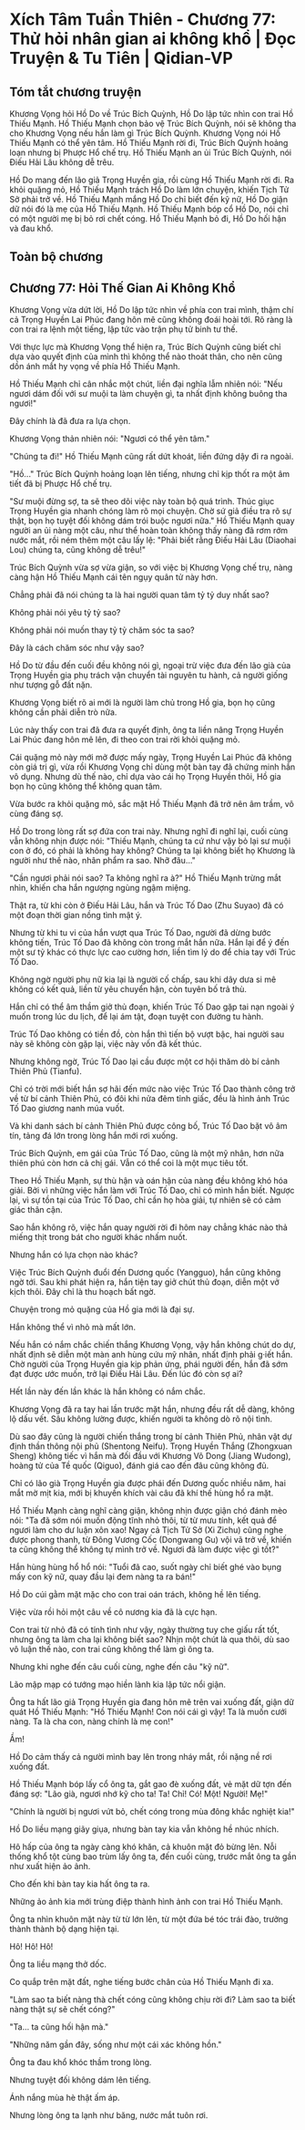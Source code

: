 # Xích Tâm Tuần Thiên - Chương 77: Thử hỏi nhân gian ai không khổ | Đọc Truyện & Tu Tiên | Qidian-VP



## Tóm tắt chương truyện

Khương Vọng hỏi Hồ Do về Trúc Bích Quỳnh, Hồ Do lập tức nhìn con trai Hồ Thiếu Mạnh. Hồ Thiếu Mạnh chọn bảo vệ Trúc Bích Quỳnh, nói sẽ không tha cho Khương Vọng nếu hắn làm gì Trúc Bích Quỳnh. Khương Vọng nói Hồ Thiếu Mạnh có thể yên tâm. Hồ Thiếu Mạnh rời đi, Trúc Bích Quỳnh hoảng loạn nhưng bị Phược Hổ chế trụ. Hồ Thiếu Mạnh an ủi Trúc Bích Quỳnh, nói Điếu Hải Lâu không dễ trêu.

Hồ Do mang đến lão giả Trọng Huyền gia, rồi cùng Hồ Thiếu Mạnh rời đi. Ra khỏi quặng mỏ, Hồ Thiếu Mạnh trách Hồ Do làm lớn chuyện, khiến Tịch Tử Sở phải trở về. Hồ Thiếu Mạnh mắng Hồ Do chỉ biết đến kỹ nữ, Hồ Do giận dữ nói đó là mẹ của Hồ Thiếu Mạnh. Hồ Thiếu Mạnh bóp cổ Hồ Do, nói chỉ có một người mẹ bị bỏ rơi chết cóng. Hồ Thiếu Mạnh bỏ đi, Hồ Do hối hận và đau khổ.



## Toàn bộ chương

## Chương 77: Hỏi Thế Gian Ai Không Khổ

Khương Vọng vừa dứt lời, Hồ Do lập tức nhìn về phía con trai mình, thậm chí cả Trọng Huyền Lai Phúc đang hôn mê cũng không đoái hoài tới. Rõ ràng là con trai ra lệnh một tiếng, lập tức vào trận phụ tử binh tư thế.

Với thực lực mà Khương Vọng thể hiện ra, Trúc Bích Quỳnh cũng biết chỉ dựa vào quyết định của mình thì không thể nào thoát thân, cho nên cũng dồn ánh mắt hy vọng về phía Hồ Thiếu Mạnh.

Hồ Thiếu Mạnh chỉ cân nhắc một chút, liền đại nghĩa lẫm nhiên nói: "Nếu ngươi dám đối với sư muội ta làm chuyện gì, ta nhất định không buông tha ngươi!"

Đây chính là đã đưa ra lựa chọn.

Khương Vọng thản nhiên nói: "Ngươi có thể yên tâm."

"Chúng ta đi!" Hồ Thiếu Mạnh cũng rất dứt khoát, liền đứng dậy đi ra ngoài.

"Hồ..." Trúc Bích Quỳnh hoảng loạn lên tiếng, nhưng chỉ kịp thốt ra một âm tiết đã bị Phược Hổ chế trụ.

"Sư muội đừng sợ, ta sẽ theo dõi việc này toàn bộ quá trình. Thúc giục Trọng Huyền gia nhanh chóng làm rõ mọi chuyện. Chờ sứ giả điều tra rõ sự thật, bọn họ tuyệt đối không dám trói buộc ngươi nữa." Hồ Thiếu Mạnh quay người an ủi nàng một câu, như thể hoàn toàn không thấy nàng đã rơm rớm nước mắt, rồi ném thêm một câu lấy lệ: "Phải biết rằng Điếu Hải Lâu (Diaohai Lou) chúng ta, cũng không dễ trêu!"

Trúc Bích Quỳnh vừa sợ vừa giận, so với việc bị Khương Vọng chế trụ, nàng càng hận Hồ Thiếu Mạnh cái tên ngụy quân tử này hơn.

Chẳng phải đã nói chúng ta là hai người quan tâm tỷ tỷ duy nhất sao?

Không phải nói yêu tỷ tỷ sao?

Không phải nói muốn thay tỷ tỷ chăm sóc ta sao?

Đây là cách chăm sóc như vậy sao?

Hồ Do từ đầu đến cuối đều không nói gì, ngoại trừ việc đưa đến lão già của Trọng Huyền gia phụ trách vận chuyển tài nguyên tu hành, cả người giống như tượng gỗ đất nặn.

Khương Vọng biết rõ ai mới là người làm chủ trong Hồ gia, bọn họ cũng không cần phải diễn trò nữa.

Lúc này thấy con trai đã đưa ra quyết định, ông ta liền nâng Trọng Huyền Lai Phúc đang hôn mê lên, đi theo con trai rời khỏi quặng mỏ.

Cái quặng mỏ này mới mở được mấy ngày, Trọng Huyền Lai Phúc đã không còn giá trị gì, vừa rồi Khương Vọng chỉ dùng một bàn tay đã chứng minh hắn vô dụng. Nhưng dù thế nào, chỉ dựa vào cái họ Trọng Huyền thôi, Hồ gia bọn họ cũng không thể không quan tâm.

Vừa bước ra khỏi quặng mỏ, sắc mặt Hồ Thiếu Mạnh đã trở nên âm trầm, vô cùng đáng sợ.

Hồ Do trong lòng rất sợ đứa con trai này. Nhưng nghĩ đi nghĩ lại, cuối cùng vẫn không nhịn được nói: "Thiếu Mạnh, chúng ta cứ như vậy bỏ lại sư muội con ở đó, có phải là không hay không? Chúng ta lại không biết họ Khương là người như thế nào, nhân phẩm ra sao. Nhỡ đâu..."

"Cần ngươi phải nói sao? Ta không nghĩ ra à?" Hồ Thiếu Mạnh trừng mắt nhìn, khiến cha hắn ngượng ngùng ngậm miệng.

Thật ra, từ khi còn ở Điếu Hải Lâu, hắn và Trúc Tố Dao (Zhu Suyao) đã có một đoạn thời gian nồng tình mật ý.

Nhưng từ khi tu vi của hắn vượt qua Trúc Tố Dao, người đã dừng bước không tiến, Trúc Tố Dao đã không còn trong mắt hắn nữa. Hắn lại để ý đến một sư tỷ khác có thực lực cao cường hơn, liền tìm lý do để chia tay với Trúc Tố Dao.

Không ngờ người phụ nữ kia lại là người cố chấp, sau khi dây dưa si mê không có kết quả, liền từ yêu chuyển hận, còn tuyên bố trả thù.

Hắn chỉ có thể âm thầm giở thủ đoạn, khiến Trúc Tố Dao gặp tai nạn ngoài ý muốn trong lúc du lịch, để lại ám tật, đoạn tuyệt con đường tu hành.

Trúc Tố Dao không có tiền đồ, còn hắn thì tiến bộ vượt bậc, hai người sau này sẽ không còn gặp lại, việc này vốn đã kết thúc.

Nhưng không ngờ, Trúc Tố Dao lại cầu được một cơ hội thăm dò bí cảnh Thiên Phủ (Tianfu).

Chỉ có trời mới biết hắn sợ hãi đến mức nào việc Trúc Tố Dao thành công trở về từ bí cảnh Thiên Phủ, có đôi khi nửa đêm tỉnh giấc, đều là hình ảnh Trúc Tố Dao giương nanh múa vuốt.

Và khi danh sách bí cảnh Thiên Phủ được công bố, Trúc Tố Dao bặt vô âm tín, tảng đá lớn trong lòng hắn mới rơi xuống.

Trúc Bích Quỳnh, em gái của Trúc Tố Dao, cũng là một mỹ nhân, hơn nữa thiên phú còn hơn cả chị gái. Vẫn có thể coi là một mục tiêu tốt.

Theo Hồ Thiếu Mạnh, sự thù hận và oán hận của nàng đều không khó hóa giải. Bởi vì những việc hắn làm với Trúc Tố Dao, chỉ có mình hắn biết. Ngược lại, vì sự tồn tại của Trúc Tố Dao, chỉ cần họ hòa giải, tự nhiên sẽ có cảm giác thân cận.

Sao hắn không rõ, việc hắn quay người rời đi hôm nay chẳng khác nào thả miếng thịt trong bát cho người khác nhấm nuốt.

Nhưng hắn có lựa chọn nào khác?

Việc Trúc Bích Quỳnh đuổi đến Dương quốc (Yangguo), hắn cũng không ngờ tới. Sau khi phát hiện ra, hắn tiện tay giở chút thủ đoạn, diễn một vở kịch thôi. Đây chỉ là thu hoạch bất ngờ.

Chuyện trong mỏ quặng của Hồ gia mới là đại sự.

Hắn không thể vì nhỏ mà mất lớn.

Nếu hắn có nắm chắc chiến thắng Khương Vọng, vậy hắn không chút do dự, nhất định sẽ diễn một màn anh hùng cứu mỹ nhân, nhất định phải g·iết hắn. Chờ người của Trọng Huyền gia kịp phản ứng, phái người đến, hắn đã sớm đạt được ước muốn, trở lại Điếu Hải Lâu. Đến lúc đó còn sợ ai?

Hết lần này đến lần khác là hắn không có nắm chắc.

Khương Vọng đã ra tay hai lần trước mặt hắn, nhưng đều rất dễ dàng, không lộ dấu vết. Sâu không lường được, khiến người ta không dò rõ nội tình.

Dù sao đây cũng là người chiến thắng trong bí cảnh Thiên Phủ, nhân vật dự định thần thông nội phủ (Shentong Neifu). Trọng Huyền Thắng (Zhongxuan Sheng) không tiếc vì hắn mà đối đầu với Khương Vô Dong (Jiang Wudong), hoàng tử của Tề quốc (Qiguo), đánh giá cao đến đâu cũng không đủ.

Chỉ có lão già Trọng Huyền gia được phái đến Dương quốc nhiều năm, hai mắt mờ mịt kia, mới bị khuyến khích vài câu đã khí thế hùng hổ ra mặt.

Hồ Thiếu Mạnh càng nghĩ càng giận, không nhịn được giận chó đánh mèo nói: "Ta đã sớm nói muốn động tĩnh nhỏ thôi, từ từ mưu tính, kết quả để ngươi làm cho dư luận xôn xao! Ngay cả Tịch Tử Sở (Xi Zichu) cũng nghe được phong thanh, từ Đông Vương Cốc (Dongwang Gu) vội vã trở về, khiến ta cũng không thể không tự mình trở về. Ngươi đã làm được việc gì tốt?"

Hắn hùng hùng hổ hổ nói: "Tuổi đã cao, suốt ngày chỉ biết ghé vào bụng mấy con kỹ nữ, quay đầu lại đem nàng ta ra bán!"

Hồ Do cúi gằm mặt mặc cho con trai oán trách, không hề lên tiếng.

Việc vừa rồi hỏi một câu về cô nương kia đã là cực hạn.

Con trai từ nhỏ đã có tính tình như vậy, ngày thường tuy che giấu rất tốt, nhưng ông ta làm cha lại không biết sao? Nhịn một chút là qua thôi, dù sao vô luận thế nào, con trai cũng không thể làm gì ông ta.

Nhưng khi nghe đến câu cuối cùng, nghe đến câu "kỹ nữ".

Lão mập mạp có tướng mạo hiền lành kia lập tức nổi giận.

Ông ta hất lão giả Trọng Huyền gia đang hôn mê trên vai xuống đất, giận dữ quát Hồ Thiếu Mạnh: "Hồ Thiếu Mạnh! Con nói cái gì vậy! Ta là muốn cưới nàng. Ta là cha con, nàng chính là mẹ con!"

Ầm!

Hồ Do cảm thấy cả người mình bay lên trong nháy mắt, rồi nặng nề rơi xuống đất.

Hồ Thiếu Mạnh bóp lấy cổ ông ta, gắt gao đè xuống đất, vẻ mặt dữ tợn đến đáng sợ: "Lão già, ngươi nhớ kỹ cho ta! Ta! Chỉ! Có! Một! Người! Mẹ!"

"Chính là người bị ngươi vứt bỏ, chết cóng trong mùa đông khắc nghiệt kia!"

Hồ Do liều mạng giãy giụa, nhưng bàn tay kia vẫn không hề nhúc nhích.

Hô hấp của ông ta ngày càng khó khăn, cả khuôn mặt đỏ bừng lên. Nỗi thống khổ tột cùng bao trùm lấy ông ta, đến cuối cùng, trước mắt ông ta gần như xuất hiện ảo ảnh.

Cho đến khi bàn tay kia hất ông ta ra.

Những ảo ảnh kia mới trùng điệp thành hình ảnh con trai Hồ Thiếu Mạnh.

Ông ta nhìn khuôn mặt này từ từ lớn lên, từ một đứa bé tóc trái đào, trưởng thành thành bộ dạng hiện tại.

Hô! Hô! Hô!

Ông ta liều mạng thở dốc.

Co quắp trên mặt đất, nghe tiếng bước chân của Hồ Thiếu Mạnh đi xa.

"Làm sao ta biết nàng thà chết cóng cũng không chịu rời đi? Làm sao ta biết nàng thật sự sẽ chết cóng?"

"Ta... ta cũng hối hận mà."

"Những năm gần đây, sống như một cái xác không hồn."

Ông ta đau khổ khóc thầm trong lòng.

Nhưng tuyệt đối không dám lên tiếng.

Ánh nắng mùa hè thật ấm áp.

Nhưng lòng ông ta lạnh như băng, nước mắt tuôn rơi.
